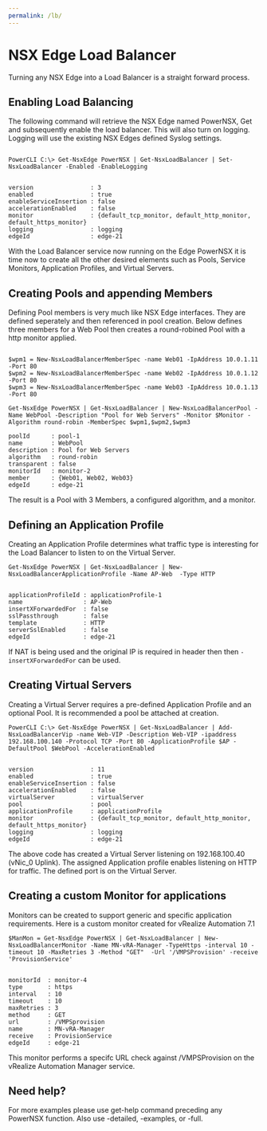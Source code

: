 ```yaml
---
permalink: /lb/
---
```


# NSX Edge Load Balancer

Turning any NSX Edge into a Load Balancer is a straight forward process.

## Enabling Load Balancing

The following command will retrieve the NSX Edge named PowerNSX, Get and subsequently enable the load balancer. This will also turn on logging. Logging will use the existing NSX Edges defined Syslog settings.

```

PowerCLI C:\> Get-NsxEdge PowerNSX | Get-NsxLoadBalancer | Set-NsxLoadBalancer -Enabled -EnableLogging


version                : 3
enabled                : true
enableServiceInsertion : false
accelerationEnabled    : false
monitor                : {default_tcp_monitor, default_http_monitor, default_https_monitor}
logging                : logging
edgeId                 : edge-21
```

With the Load Balancer service now running on the Edge PowerNSX it is time now to create all the other desired elements such as Pools, Service Monitors, Application Profiles, and Virtual Servers.

## Creating Pools and appending Members

Defining Pool members is very much like NSX Edge interfaces. They are defined seperately and then referenced in pool creation. Below defines three members for a Web Pool then creates a round-robined Pool with a http monitor applied.

```

$wpm1 = New-NsxLoadBalancerMemberSpec -name Web01 -IpAddress 10.0.1.11 -Port 80
$wpm2 = New-NsxLoadBalancerMemberSpec -name Web02 -IpAddress 10.0.1.12 -Port 80
$wpm3 = New-NsxLoadBalancerMemberSpec -name Web03 -IpAddress 10.0.1.13 -Port 80

Get-NsxEdge PowerNSX | Get-NsxLoadBalancer | New-NsxLoadBalancerPool -Name WebPool -Description "Pool for Web Servers" -Monitor $Monitor -Algorithm round-robin -MemberSpec $wpm1,$wpm2,$wpm3

poolId      : pool-1
name        : WebPool
description : Pool for Web Servers
algorithm   : round-robin
transparent : false
monitorId   : monitor-2
member      : {Web01, Web02, Web03}
edgeId      : edge-21

```

The result is a Pool with 3 Members, a configured algorithm, and a monitor.

## Defining an Application Profile

Creating an Application Profile determines what traffic type is interesting for the Load Balancer to listen to on the Virtual Server.

```
Get-NsxEdge PowerNSX | Get-NsxLoadBalancer | New-NsxLoadBalancerApplicationProfile -Name AP-Web  -Type HTTP


applicationProfileId : applicationProfile-1
name                 : AP-Web
insertXForwardedFor  : false
sslPassthrough       : false
template             : HTTP
serverSslEnabled     : false
edgeId               : edge-21
```

If NAT is being used and the original IP is required in header then then `-insertXForwardedFor` can be used.

## Creating Virtual Servers

Creating a Virtual Server requires a pre-defined Application Profile and an optional Pool. It is recommended a pool be attached at creation.

```
PowerCLI C:\> Get-NsxEdge PowerNSX | Get-NsxLoadBalancer | Add-NsxLoadBalancerVip -name Web-VIP -Description Web-VIP -ipaddress 192.168.100.140 -Protocol TCP -Port 80 -ApplicationProfile $AP -DefaultPool $WebPool -AccelerationEnabled


version                : 11
enabled                : true
enableServiceInsertion : false
accelerationEnabled    : false
virtualServer          : virtualServer
pool                   : pool
applicationProfile     : applicationProfile
monitor                : {default_tcp_monitor, default_http_monitor, default_https_monitor}
logging                : logging
edgeId                 : edge-21
```

The above code has created a Virtual Server listening on 192.168.100.40 (vNic_0 Uplink). The assigned Application profile enables listening on HTTP for traffic. The defined port is on the Virtual Server.

## Creating a custom Monitor for applications

Monitors can be created to support generic and specific application requirements. Here is a custom monitor created for vRealize Automation 7.1

```
$ManMon = Get-NsxEdge PowerNSX | Get-NsxLoadBalancer | New-NsxLoadBalancerMonitor -Name MN-vRA-Manager -TypeHttps -interval 10 -timeout 10 -MaxRetries 3 -Method "GET"  -Url '/VMPSProvision' -receive 'ProvisionService'


monitorId  : monitor-4
type       : https
interval   : 10
timeout    : 10
maxRetries : 3
method     : GET
url        : /VMPSprovision
name       : MN-vRA-Manager
receive    : ProvisionService
edgeId     : edge-21
```
This monitor performs a specifc URL check against /VMPSProvision on the vRealize Automation Manager service.


## Need help?

For more examples please use get-help command preceding any PowerNSX function. Also use -detailed, -examples, or -full.


